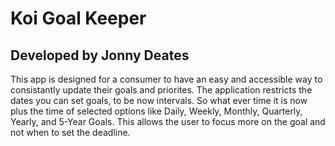 # Koi Goal Keeper
## Developed by Jonny Deates

This app is designed for a consumer to have an easy and accessible way to consistantly update their goals and priorites. The application restricts the dates you can set goals, to be now intervals. So what ever time it is now plus the time of selected options like Daily, Weekly, Monthly, Quarterly, Yearly, and 5-Year Goals. This allows the user to focus more on the goal and not when to set the deadline. 



